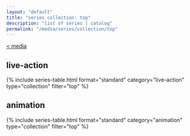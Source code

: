 ```yaml
---
layout: "default"
title: "series collection: top"
description: "list of series | catalog"
permalink: "/media/series/collection/top"
---
```

[< media](media.md)

## live-action

{% include series-table.html format="standard" category="live-action" type="collection" filter="top" %}

## animation

{% include series-table.html format="standard" category="animation" type="collection" filter="top" %}
